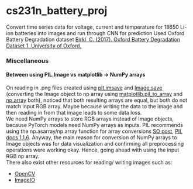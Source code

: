 # cs231n_battery_proj
Convert time series data for voltage, current and temperature for 18650 Li-ion batteries into images and run through CNN for prediction
Used Oxford Battery Degradation dataset [Birkl, C. (2017). Oxford Battery Degradation Dataset 1. University of Oxford.](https://ora.ox.ac.uk/objects/uuid:03ba4b01-cfed-46d3-9b1a-7d4a7bdf6fac)


### Miscellaneous
#### Between using PIL.Image vs matplotlib -> NumPy arrays
On reading in .png files created using [plt.imsave](https://matplotlib.org/stable/api/image_api.html#matplotlib.image.imread) and [Image.save](https://pillow.readthedocs.io/en/stable/reference/Image.html#PIL.Image.open) (converting the Image object to np array using [matplotlib.pil_to_array](https://matplotlib.org/stable/api/image_api.html#matplotlib.image.imread) and [np.array](https://numpy.org/doc/stable/reference/generated/numpy.array.html) both), noticed that both resulting arrays are equal, but both do not match input RGB array. Maybe because writing the data to the image and then reading in from that image leads to some data loss.\
We need NumPy arrays to store RGB arrays instead of Image objects, because PyTorch models need NumPy arrays as inputs. PIL recommends using the np.asarray/np.array function for array conversions [SO post](https://stackoverflow.com/questions/384759/how-do-i-convert-a-pil-image-into-a-numpy-array), [PIL docs 1.1.6](https://web.archive.org/web/20081225061956/http://effbot.org/zone/pil-changes-116.htm). Anyway, the main reason for conversion of NumPy arrays to Image objects was for data visualization and confirming all preprocessing operations were working okay. Hence, going ahead with using the input RGB np array.\
There also exist other resources for reading/ writing images such as:
* [OpenCV](https://docs.opencv.org/3.4/d4/da8/group__imgcodecs.html) 
* [ImageIO](https://github.com/imageio/imageio)

